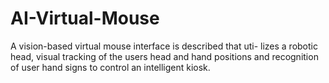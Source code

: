 # AI-Virtual-Mouse
A vision-based virtual mouse interface is described that uti- lizes a robotic head, visual tracking of the users head and hand positions and recognition of user hand signs to control an intelligent kiosk.
